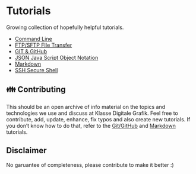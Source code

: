 # Tutorials

Growing collection of hopefully helpful tutorials.

- [Command Line](CommandLine.md)
- [FTP/SFTP FIle Transfer](FTP.md)
- [GIT & GitHub](GIT.md)
- [JSON Java Script Object Notation](JSON.md)
- [Markdown](Markdown.md)
- [SSH Secure Shell](SSH.md)

## 👪 Contributing

This should be an open archive of info material on the topics and technologies we use and discuss at Klasse Digitale Grafik.
Feel free to contribute, add, update, enhance, fix typos and also create new tutorials. If you don’t know how to do that, refer to the [Git/GitHub](GIT.md) and [Markdown](Markdown.md) tutorials.

## Disclaimer

No garuantee of completeness, please contribute to make it better :)
